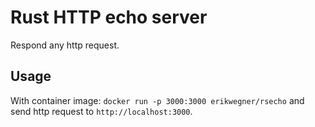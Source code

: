 # Rust HTTP echo server

Respond any http request.

## Usage

With container image: `docker run -p 3000:3000 erikwegner/rsecho` and send http request to `http://localhost:3000`.

